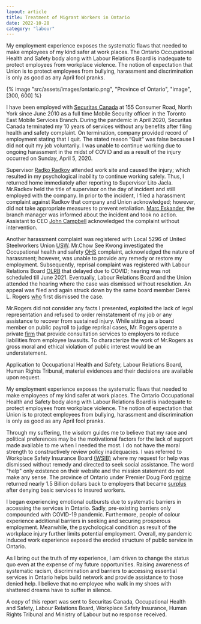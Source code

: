 ```yaml
---
layout: article
title: Treatment of Migrant Workers in Ontario
date: 2022-10-28
category: "labour"
---
```


My employment experience exposes the systematic flaws that needed to make employees of my kind safer at work places. The Ontario Occupational Health and Safety body along with Labour Relations Board is inadequate to protect employees from workplace violence. The notion of expectation that Union is to protect employees from bullying, harassment and discrimination is only as good as any April fool pranks.

<!-- excerpt -->

{% image "src/assets/images/ontario.png", "Province of Ontario", "image", [300, 600] %}

I have been employed with [Securitas Canada](https://www.securitas.ca) at 155 Consumer Road, North York since June 2010 as a full time Mobile Security officer in the Toronto East Mobile Services Branch. During the pandemic in April 2020, Securitas Canada terminated my 10 years of services without any benefits after filing health and safety complaint. On termination, company provided record of employment stating that I quit. The stated reason “Quit” was false because I did not quit my job voluntarily. I was unable to continue working due to ongoing harassment in the midst of COVID and as a result of the injury occurred on Sunday, April 5, 2020.

Supervisor [Radko Radkov](https://www.linkedin.com/in/radko-radkov-a2a52242/) attended work site and caused the injury; which resulted in my psychological inability to continue working safely. Thus, I returned home immediately after reporting to Supervisor Lito Jacla. Mr.Radkov held the title of supervisor on the day of incident and still employed with the company. In prior to the incident, I filed a harassment complaint against Radkov that company and Union acknowledged; however, did not take appropriate measures to prevent retaliation. [Marc Eskander](https://www.linkedin.com/in/marc-eskander-90664412b/), the branch manager was informed about the incident and took no action. Assistant to CEO [John Campbell](https://www.linkedin.com/in/john-h-campbell-cpp-mba-bb237b16/) acknowledged the complaint without intervention.

Another harassment complaint was registered with Local 5296 of United Steelworkers Union [USW](https://usw.ca). Mr.Chow See Kwong investigated the Occupational health and safety [OHS](https://www.ontario.ca/page/workplace-health-and-safety) complaint, acknowledged the nature of harassment; however, was unable to provide any remedy or restore my employment. Subsequently, reprisal complaint was registered with Labour Relations Board [OLRB](http://www.olrb.gov.on.ca/) that delayed due to COVID; hearing was not scheduled till June 2021. Eventually, Labour Relations Board and the Union attended the hearing where the case was dismissed without resolution. An appeal was filed and again struck down by the same board member Derek L. Rogers [who](https://www.linkedin.com/in/derek-rogers-26238511/?originalSubdomain=ca) first dismissed the case.

Mr.Rogers did not consider any facts I presented, exploited the lack of legal representation and refused to order reinstatement of my job or any assistance to recover from sustained injury. While sitting as a board member on public payroll to judge reprisal cases, Mr. Rogers operate a private [firm](https://dlrbitration.com/) that provide consultation services to employers to reduce liabilities from employee lawsuits. To characterize the work of Mr.Rogers as gross moral and ethical violation of public interest would be an understatement.

Application to Occupational Health and Safety, Labour Relations Board, Human Rights Tribunal, material evidences and their decisions are available upon request.

My employment experience exposes the systematic flaws that needed to make employees of my kind safer at work places. The Ontario Occupational Health and Safety body along with Labour Relations Board is inadequate to protect employees from workplace violence. The notion of expectation that Union is to protect employees from bullying, harassment and discrimination is only as good as any April fool pranks.

Through my suffering, the wisdom guides me to believe that my race and political preferences may be the motivational factors for the lack of support made available to me when I needed the most. I do not have the moral strength to constructively review policy inadequacies. I was referred to Workplace Safety Insurance Board [(WSIB)](https://www.wsib.ca/en) where my request for help was dismissed without remedy and directed to seek social assistance. The word "help" only existence on their website and the mission statement do not make any sense. The province of Ontario under Premier Doug Ford [regime](https://www.ontario.ca/page/premier) returned nearly 1.5 Billion dollars back to employers that became [surplus](https://toronto.citynews.ca/2022/02/16/ford-government-wsib-premium-payment-rebate-businesses/) after denying basic services to insured workers.

I began experiencing emotional outbursts due to systematic barriers in accessing the services in Ontario. Sadly, pre-existing barriers only compounded with COVID-19 pandemic. Furthermore, people of colour experience additional barriers in seeking and securing prosperous employment. Meanwhile, the psychological condition as result of the workplace injury further limits potential employment. Overall, my pandemic induced work experience exposed the eroded structure of public service in Ontario.

As I bring out the truth of my experience, I am driven to change the status quo even at the expense of my future opportunities. Raising awareness of systematic racism, discrimination and barriers to accessing essential services in Ontario helps build network and provide assistance to those denied help. I believe that no employee who walk in my shoes with shattered dreams have to suffer in silence.

A copy of this report was sent to Securitas Canada, Occupational Health and Safety, Labour Relations Board, Workplace Safety Insurance, Human Rights Tribunal and Ministry of Labour but no response received.
